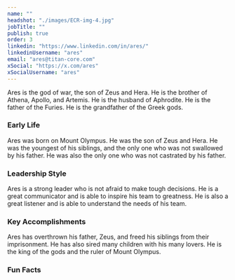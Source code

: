 ```yaml
---
name: ""
headshot: "./images/ECR-img-4.jpg"
jobTitle: ""
publish: true
order: 3
linkedin: "https://www.linkedin.com/in/ares/"
linkedinUsername: "ares"
email: "ares@titan-core.com"
xSocial: "https://x.com/ares"
xSocialUsername: "ares"
---
```


Ares is the god of war, the son of Zeus and Hera. He is the brother of Athena, Apollo, and Artemis. He is the husband of Aphrodite. He is the father of the Furies. He is the grandfather of the Greek gods.

### Early Life

Ares was born on Mount Olympus. He was the son of Zeus and Hera. He was the youngest of his siblings, and the only one who was not swallowed by his father. He was also the only one who was not castrated by his father.

### Leadership Style

Ares is a strong leader who is not afraid to make tough decisions. He is a great communicator and is able to inspire his team to greatness. He is also a great listener and is able to understand the needs of his team.

### Key Accomplishments

Ares has overthrown his father, Zeus, and freed his siblings from their imprisonment. He has also sired many children with his many lovers. He is the king of the gods and the ruler of Mount Olympus.

### Fun Facts    
